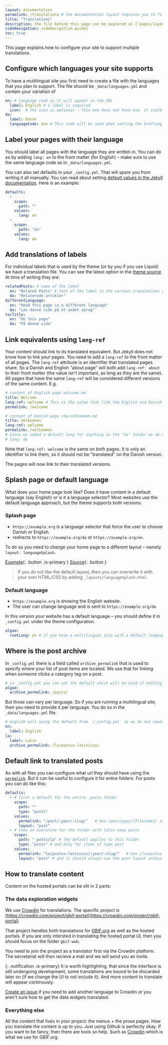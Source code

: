 ```yaml
---
layout: documentation
permalink: /translations # the documentation layout requires you to fill the permalink for it to be highlighted in the side navigation
title: "Translations"
description: The file behind this page can be explored at [`pages/layout/documentation.md`](https://github.com/gbif/jekyll-hp-base-theme/blob/master/pages/layout/documentation.md)
sideNavigation: sideNavigation.guides
toc: true
---
```

This page explains how to configure your site to support multiple translations.

## Configure which languages your site supports
To have a multilingual site you first need to create a file with the languages that you plan to support. The file should be `_data/languages.yml` and contain your variation of
```yml
en: # language code as it will appear in the URL
  label: English # a label is required
  icon:  # the icon is optional – this one does not have one. It could be a flag emoji, e.g. 🇬🇧
da:
  label: Dansk
  languageCode: dan # This code will be used when setting the hreflang and website lang. If not defined the code definde in _config will be used. what code to use? https://developer.mozilla.org/en-US/docs/Web/HTML/Element/link#attr-hreflang
```

## Label your pages with their language
You should label all pages with the language they are written in. You can do so by adding `lang: en` to the front matter (for English) – make sure to use the same language code as in `_data/languages.yml`.

You can also set defaults in your `_config.yml`. That will spare you from writing it all manually. You can read about setting [default values in the Jekyll documentation](https://jekyllrb.com/docs/configuration/front-matter-defaults/). Here is an example:

```yml
defaults:
  -
    scope:
      path: ""
    values:
      lang: en
  -
    scope:
      path: "da"
    values:
      lang: da
```

## Add translations of labels
For individual labels that is used by the theme (or by you if you use Liquid) we have a translation file. You can see the latest option in the [theme source](https://github.com/gbif/jekyll-hp-base-theme/blob/master/_data/translations.yml). At time of writing they are:

```yml
relatedPosts: # name of the label
  en: "Related Posts" # text of the label in the various translations your site supports
  da: "Relaterede artikler"
differentLanguage:
  en: "Read this page in a different language"
  da: "Læs denne side på et andet sprog"
tocTitle:
  en: "On this page"
  da: "På denne side"
```

## Link equivalents using `lang-ref`
Your content should link to its translated equivalent. But Jekyll does not know how to link your pages. You need to add a `lang-ref` to the front matter of all pages. The `lang-ref` attribute is an identifier that translated pages share. So a Danish and English "about page" will both add `lang-ref: about` to their front matter (the value isn't important, as long as they are the same). All pages that have the same `lang-ref` will be considered different versions of the same content. E.g.

```yml
# content of English page welcome.md
title: Welcome
lang-ref: welcome # This is the value that link the English and Danish version.
permalink: /welcome

# content of Danish page /da/velkommen.md
title: Velkommen
lang-ref: welcome 
permalink: /velkommen
# Since we added a default lang for anything in the "da" folder we do not need to add it here
# lang: da
```

Note that `lang-ref: welcome` is the same on both pages.  It is only an identifier to link them, so it should not be "translated" on the Danish version.

The pages will now link to their translated versions.

## Splash page or default language
What does your home page look like? Does it have content in a default language (say English) or is it a language selector? Most websites use the default language approach, but the theme supports both versions.

### Splash page
* `https://example.org` is a language selector that force the user to choose Danish or English.
* redirects to `https://example.org/da` or `https://example.org/en`.

To do so you need to change your home page to a different layout – namely `layout: languageSplash`.

[Example](/language-splash){: .button .is-primary } [Source](https://github.com/gbif/jekyll-hp-base-theme/blob/master/pages/language.md){: .button }

> If you do not like the default layout, then you can overwrite it with your own HTML/CSS by adding `_layouts/languageSplash.html`.

### Default language
* `https://example.org` is showing the English website.
* The user can change language and is sent to `https://example.org/da`

In this version your website has a default language – you should define it in `_config.yml` under the theme configuration.

```yml
algae:
  rootLang: en # if you have a multilingual site with a default language, then you should add define the default language here. The value should be the same that you use for the `lang` attribute on your pages and in your `_data/languages.yml`.
```

## Where is the post archive
In `_config.yml` there is a field called `archive_permalink` that is used to specify where your list of post items are located. We use that for linking when someone clicks a category tag on a post.

```yml
# in _config.yml you can set the default which will be used if nothing else is specified
algae:
  archive_permalink: /posts/  
```

But those can vary per language. So if you are running a multilingual site, then you need to provide it per language. You do so in the `_data/languages.yml` file.

```yml
# english will using the default from `/_config.yml` so we do not need to set it.
en:
  label: English
la:
  label: Latin
  archive_permalink: /la/postus-latinicus/
```

## Default link to translated posts
As with all files you can configure what url they should have using the [`permalink`](https://jekyllrb.com/docs/permalinks/). But it can be useful to configure it for entire folders. For posts you can do like this:

```yml
defaults: 
  - # first a default for the entire _posts folder
    scope:
      path: ""
      type: "posts"
    values:
      permalink: "/post/:year/:slug/"   # Use /post/yyyy/{filename}/ as permalink for all posts
      layout: "post"
  - # then an overwrite for the folder with latin news posts
    scope:
      path: "_posts/la" # the default applies to this folder
      type: "posts" # and only for items of type post
    values:
      permalink: "la/postus-latinicus/:year/:slug/"   # Use /la/postus-latinicus/yyyy/{filename}/ as permalink for all posts in the _posts/la folder
      layout: "post" # and it should always use the post layout unless something else is specified.
```

## How to translate content
Content on the hosted portals can be slit in 2 parts:

### The data exploration widgets

We use [Crowdin](https://crowdin.com/) for translations. The specific project is [https://crowdin.com/project/gbif-portal](https://crowdin.com/project/gbif-portal)

That project handles both translations for [GBIF.org](https://www.gbif.org/) as well as the hosted portals. If you are only intersted in translating the hosted portal UI, then you should focus on the folder `gbif-web`.

You need to join the project as a translator first via the Crowdin platform. The secretariat will then recieve a mail and we will send you an invite.

{: .notification .is-primary}
It is worth highlighting, that since the interface is still undergoing development, some translations are bound to be discarded later on (if we change the UI to not include it). And more content to translate will appear continously.

[Create an issue](https://github.com/gbif/hosted-portals/issues/new) if you need to add another language to Crowdin or you aren't sure how to get the data widgets translated.

### Everything else
All the content that lives in your project: the menus + the prose pages. How you translate the content is up to you. Just using Github is perfectly okay. If you want to be fancy, then there are tools so help. Such as [Crowdin](https://crowdin.com/) which is what we use for GBIF.org.